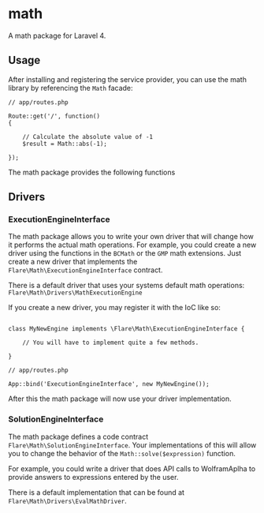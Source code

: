 # math

A math package for Laravel 4.

## Usage

After installing and registering the service provider, you can use the math library by referencing the `Math` facade:

```
// app/routes.php

Route::get('/', function()
{

	// Calculate the absolute value of -1
	$result = Math::abs(-1);

});

```

The math package provides the following functions 


## Drivers

### ExecutionEngineInterface

The math package allows you to write your own driver that will change how it performs the actual math operations. For example, you could create a new driver using the functions in the `BCMath` or the `GMP` math extensions. Just create a new driver that implements the `Flare\Math\ExecutionEngineInterface` contract.

There is a default driver that uses your systems default math operations: `Flare\Math\Drivers\MathExecutionEngine`

If you create a new driver, you may register it with the IoC like so:

```

class MyNewEngine implements \Flare\Math\ExecutionEngineInterface {
	
	// You will have to implement quite a few methods.

}

// app/routes.php

App::bind('ExecutionEngineInterface', new MyNewEngine());

```

After this the math package will now use your driver implementation.


### SolutionEngineInterface

The math package defines a code contract `Flare\Math\SolutionEngineInterface`. Your implementations of this will allow you to change the behavior of the `Math::solve($expression)` function.

For example, you could write a driver that does API calls to WolframAplha to provide answers to expressions entered by the user.

There is a default implementation that can be found at `Flare\Math\Drivers\EvalMathDriver`.